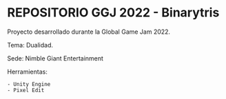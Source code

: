 # REPOSITORIO GGJ 2022 - Binarytris

Proyecto desarrollado durante la Global Game Jam 2022.

Tema: Dualidad.

Sede: Nimble Giant Entertainment

Herramientas:

    - Unity Engine
    - Pixel Edit
